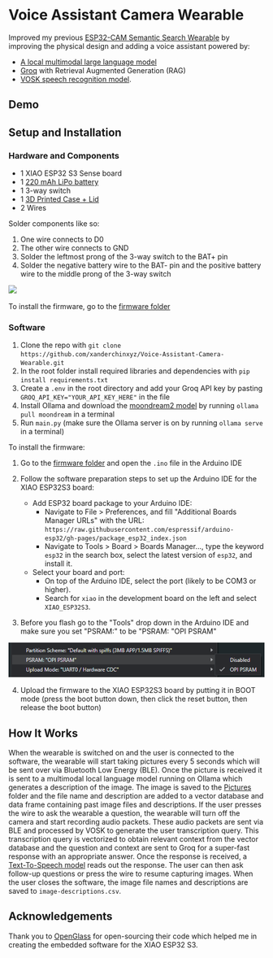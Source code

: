 # Voice Assistant Camera Wearable

Improved my previous [ESP32-CAM Semantic Search Wearable](https://github.com/xanderchinxyz/ESP32-CAM-Semantic-Search) by improving the physical design and adding a voice assistant powered by:
- [A local multimodal large language model](https://www.ollama.com/library/moondream)
- [Groq](https://groq.com/) with Retrieval Augmented Generation (RAG)
- [VOSK speech recognition model](https://alphacephei.com/vosk/).

## Demo

## Setup and Installation
### Hardware and Components
- 1 XIAO ESP32 S3 Sense board
- 1 [220 mAh LiPo battery](https://www.amazon.ca/dp/B0CKRBTW8Z?psc=1&ref=ppx_yo2ov_dt_b_product_details)
- 1 3-way switch
- 1 [3D Printed Case + Lid](https://github.com/xanderchinxyz/Voice-Assistant-Camera-Wearable/tree/main/STL-Files)
- 2 Wires

Solder components like so:
1. One wire connects to D0
2. The other wire connects to GND
3. Solder the leftmost prong of the 3-way switch to the BAT+ pin
4. Solder the negative battery wire to the BAT- pin and the positive battery wire to the middle prong of the 3-way switch

<img src="soldered-components.jpg" height="500">

To install the firmware, go to the [firmware folder](https://github.com/xanderchinxyz/Voice-Assistant-Camera-Wearable/tree/main/xiao-firmware) 

### Software
1. Clone the repo with `git clone https://github.com/xanderchinxyz/Voice-Assistant-Camera-Wearable.git`
2. In the root folder install required libraries and dependencies with `pip install requirements.txt`
3. Create a `.env` in the root directory and add your Groq API key by pasting `GROQ_API_KEY="YOUR_API_KEY_HERE"` in the file
4. Install Ollama and download the [moondream2 model](https://www.ollama.com/library/moondream) by running `ollama pull moondream` in a terminal
5. Run `main.py` (make sure the Ollama server is on by running `ollama serve` in a terminal)

To install the firmware:
1. Go to the [firmware folder](https://github.com/xanderchinxyz/Voice-Assistant-Camera-Wearable/tree/main/xiao-firmware) and open the `.ino` file in the Arduino IDE
2. Follow the software preparation steps to set up the Arduino IDE for the XIAO ESP32S3 board:
   - Add ESP32 board package to your Arduino IDE:
     - Navigate to File > Preferences, and fill "Additional Boards Manager URLs" with the URL: `https://raw.githubusercontent.com/espressif/arduino-esp32/gh-pages/package_esp32_index.json`
     - Navigate to Tools > Board > Boards Manager..., type the keyword `esp32` in the search box, select the latest version of `esp32`, and install it.
   - Select your board and port:
     - On top of the Arduino IDE, select the port (likely to be COM3 or higher).
     - Search for `xiao` in the development board on the left and select `XIAO_ESP32S3`.

3. Before you flash go to the "Tools" drop down in the Arduino IDE and make sure you set "PSRAM:" to be "PSRAM: "OPI PSRAM"

![Like this](OPI-PSRAM.png)

4. Upload the firmware to the XIAO ESP32S3 board by putting it in BOOT mode (press the boot button down, then click the reset button, then release the boot button)

## How It Works
When the wearable is switched on and the user is connected to the software, the wearable will start taking pictures every 5 seconds which will be sent over via Bluetooth Low Energy (BLE). Once the picture is received it is sent to a multimodal local language model running on Ollama which generates a description of the image. The image is saved to the [Pictures](https://github.com/xanderchinxyz/Voice-Assistant-Camera-Wearable/tree/main/Pictures) folder and the file name and description are added to a vector database and data frame containing past image files and descriptions. If the user presses the wire to ask the wearable a question, the wearable will turn off the camera and start recording audio packets. These audio packets are sent via BLE and processed by VOSK to generate the user transcription query. This transcription query is vectorized to obtain relevant context from the vector database and the question and context are sent to Groq for a super-fast response with an appropriate answer. Once the response is received, a [Text-To-Speech model](https://pypi.org/project/pyttsx3/) reads out the response. The user can then ask follow-up questions or press the wire to resume capturing images. When the user closes the software, the image file names and descriptions are saved to `image-descriptions.csv`.

## Acknowledgements
Thank you to [OpenGlass](https://github.com/BasedHardware/OpenGlass) for open-sourcing their code which helped me in creating the embedded software for the XIAO ESP32 S3.
